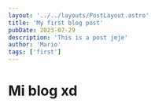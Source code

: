 ```yaml
---
layout: '../../layouts/PostLayout.astro'
title: 'My first blog post'
pubDate: 2023-07-29
description: 'This is a post jeje'
author: 'Mario'
tags: ['first']
---
```



# Mi blog xd

